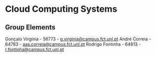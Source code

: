 # Cloud Computing Systems

## Group Elements

Gonçalo Virgínia - 56773 - g.virginia@campus.fct.unl.pt
André Correia - 64783 - aas.correia@campus.fct.unl.pt
Rodrigo Fontinha - 64813 - r.fontinha@campus.fct.unl.pt
